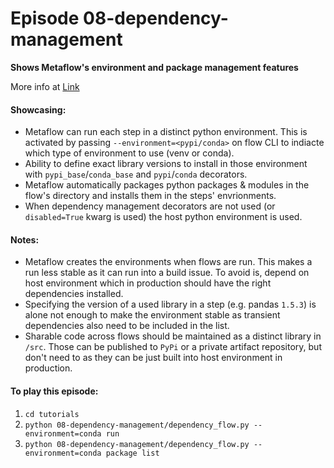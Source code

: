 # Episode 08-dependency-management

**Shows Metaflow's environment and package management features**

More info at [Link](https://docs.metaflow.org/scaling/dependencies)


#### Showcasing:
- Metaflow can run each step in a distinct python environment. This is activated by passing `--environment=<pypi/conda>` on flow CLI to indiacte which type of environment to use (venv or conda).
- Ability to define exact library versions to install in those environment with `pypi_base`/`conda_base` and `pypi`/`conda` decorators.
- Metaflow automatically packages python packages & modules in the flow's directory and installs them in the steps' envrionments.
- When dependency management decorators are not used (or `disabled=True` kwarg is used) the host python environment is used.

#### Notes:
 
 - Metaflow creates the environments when flows are run. This makes a run less stable as it can run into a build issue. To avoid is, depend on host environment which in production should have the right dependencies installed.
 - Specifying the version of a used library in a step (e.g. pandas `1.5.3`) is alone not enough to make the environment stable as transient dependencies also need to be included in the list.
 - Sharable code across flows should be maintained as a distinct library in `/src`. Those can be published to `PyPi` or a private artifact repository, but don't need to as they can be just built into host environment in production.


#### To play this episode:
1. ```cd tutorials```
1. ```python 08-dependency-management/dependency_flow.py --environment=conda run```
1. ```python 08-dependency-management/dependency_flow.py --environment=conda package list```
